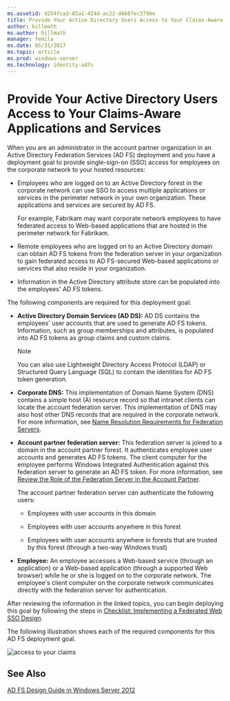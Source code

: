 ```yaml
---
ms.assetid: d254fca3-85a1-424d-ac22-d6687ec3798e
title: Provide Your Active Directory Users Access to Your Claims-Aware Applications and Services
author: billmath
ms.author: billmath
manager: femila
ms.date: 05/31/2017
ms.topic: article
ms.prod: windows-server
ms.technology: identity-adfs
---
```


# Provide Your Active Directory Users Access to Your Claims-Aware Applications and Services

When you are an administrator in the account partner organization in an Active Directory Federation Services \(AD FS\) deployment and you have a deployment goal to provide single\-sign\-on \(SSO\) access for employees on the corporate network to your hosted resources:  
  
-   Employees who are logged on to an Active Directory forest in the corporate network can use SSO to access multiple applications or services in the perimeter network in your own organization. These applications and services are secured by AD FS.  
  
    For example, Fabrikam may want corporate network employees to have federated access to Web\-based applications that are hosted in the perimeter network for Fabrikam.  
  
-   Remote employees who are logged on to an Active Directory domain can obtain AD FS tokens from the federation server in your organization to gain federated access to AD FS\-secured Web\-based applications or services that also reside in your organization.  
  
-   Information in the Active Directory attribute store can be populated into the employees' AD FS tokens.  
  
The following components are required for this deployment goal:  
  
-   **Active Directory Domain Services \(AD DS\):** AD DS contains the employees' user accounts that are used to generate AD FS tokens. Information, such as group memberships and attributes, is populated into AD FS tokens as group claims and custom claims.  
  
    > [!NOTE]  
    > You can also use Lightweight Directory Access Protocol \(LDAP\) or Structured Query Language \(SQL\) to contain the identities for AD FS token generation.  
  
-   **Corporate DNS:** This implementation of Domain Name System \(DNS\) contains a simple host \(A\) resource record so that intranet clients can locate the account federation server. This implementation of DNS may also host other DNS records that are required in the corporate network. For more information, see [Name Resolution Requirements for Federation Servers](Name-Resolution-Requirements-for-Federation-Servers.md).  
  
-   **Account partner federation server:** This federation server is joined to a domain in the account partner forest. It authenticates employee user accounts and generates AD FS tokens. The client computer for the employee performs Windows Integrated Authentication against this federation server to generate an AD FS token. For more information, see [Review the Role of the Federation Server in the Account Partner](Review-the-Role-of-the-Federation-Server-in-the-Account-Partner.md).  
  
    The account partner federation server can authenticate the following users:  
  
    -   Employees with user accounts in this domain  
  
    -   Employees with user accounts anywhere in this forest  
  
    -   Employees with user accounts anywhere in forests that are trusted by this forest \(through a two\-way Windows trust\)  
  
-   **Employee:** An employee accesses a Web\-based service \(through an application\) or a Web\-based application \(through a supported Web browser\) while he or she is logged on to the corporate network. The employee's client computer on the corporate network communicates directly with the federation server for authentication.  
  
After reviewing the information in the linked topics, you can begin deploying this goal by following the steps in [Checklist: Implementing a Federated Web SSO Design](../../ad-fs/deployment/Checklist--Implementing-a-Federated-Web-SSO-Design.md).  
  
The following illustration shows each of the required components for this AD FS deployment goal.  
  
![access to your claims](media/31394ea8-fecb-4372-ac3f-cc3cf566ffc9.gif)  
  
## See Also
[AD FS Design Guide in Windows Server 2012](AD-FS-Design-Guide-in-Windows-Server-2012.md)
